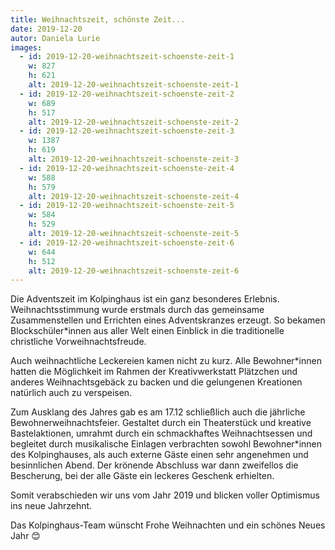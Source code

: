 ```yaml
---
title: Weihnachtszeit, schönste Zeit...
date: 2019-12-20
autor: Daniela Lurie
images:
  - id: 2019-12-20-weihnachtszeit-schoenste-zeit-1
    w: 827
    h: 621
    alt: 2019-12-20-weihnachtszeit-schoenste-zeit-1
  - id: 2019-12-20-weihnachtszeit-schoenste-zeit-2
    w: 689
    h: 517
    alt: 2019-12-20-weihnachtszeit-schoenste-zeit-2
  - id: 2019-12-20-weihnachtszeit-schoenste-zeit-3
    w: 1387
    h: 619
    alt: 2019-12-20-weihnachtszeit-schoenste-zeit-3
  - id: 2019-12-20-weihnachtszeit-schoenste-zeit-4
    w: 588
    h: 579
    alt: 2019-12-20-weihnachtszeit-schoenste-zeit-4
  - id: 2019-12-20-weihnachtszeit-schoenste-zeit-5
    w: 584
    h: 529
    alt: 2019-12-20-weihnachtszeit-schoenste-zeit-5
  - id: 2019-12-20-weihnachtszeit-schoenste-zeit-6
    w: 644
    h: 512
    alt: 2019-12-20-weihnachtszeit-schoenste-zeit-6
---
```

<!--mehr-->

Die Adventszeit im Kolpinghaus ist ein ganz besonderes Erlebnis.
Weihnachtsstimmung wurde erstmals durch das gemeinsame
Zusammenstellen und Errichten eines Adventskranzes erzeugt.
So bekamen Blockschüler*innen aus aller Welt einen Einblick in die
traditionelle christliche Vorweihnachtsfreude.

Auch weihnachtliche Leckereien kamen nicht zu kurz.
Alle Bewohner*innen hatten die Möglichkeit im Rahmen der
Kreativwerkstatt Plätzchen und anderes Weihnachtsgebäck zu backen
und die gelungenen Kreationen natürlich auch zu verspeisen.

Zum Ausklang des Jahres gab es am 17.12 schließlich auch die jährliche
Bewohnerweihnachtsfeier. Gestaltet durch ein Theaterstück und kreative
Bastelaktionen, umrahmt durch ein schmackhaftes Weihnachtsessen
und begleitet durch musikalische Einlagen verbrachten sowohl
Bewohner*innen des Kolpinghauses, als auch externe Gäste einen sehr
angenehmen und besinnlichen Abend. Der krönende Abschluss war
dann zweifellos die Bescherung, bei der alle Gäste ein leckeres
Geschenk erhielten.

Somit verabschieden wir uns vom Jahr 2019 und blicken voller
Optimismus ins neue Jahrzehnt.

Das Kolpinghaus-Team wünscht Frohe Weihnachten und ein schönes
Neues Jahr 😊